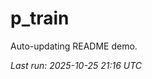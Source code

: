 # p_train

Auto-updating README demo.

<!--START_SECTION:status-->
_Last run: 2025-10-25 21:16 UTC_
<!--END_SECTION:status-->






























































































































































































































































































































































































































































































































































































































































































































































































































































































































































































































































































































































































































































































































































































































































































































































